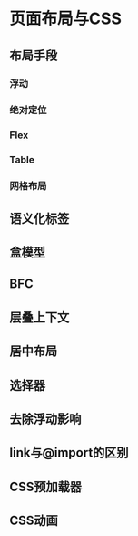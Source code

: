 # 页面布局与CSS
## 布局手段
### 浮动
### 绝对定位
### Flex
### Table
### 网格布局

## 语义化标签
## 盒模型
## BFC
## 层叠上下文
## 居中布局
## 选择器
## 去除浮动影响
## link与@import的区别
## CSS预加载器
## CSS动画
